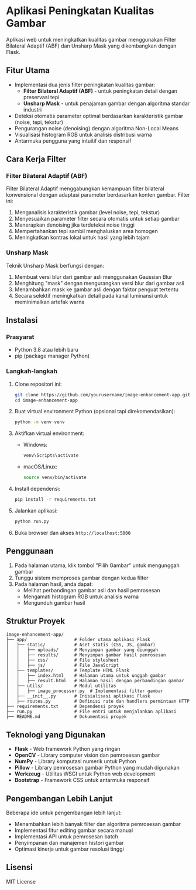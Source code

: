 # Aplikasi Peningkatan Kualitas Gambar

Aplikasi web untuk meningkatkan kualitas gambar menggunakan Filter Bilateral Adaptif (ABF) dan Unsharp Mask yang dikembangkan dengan Flask.

## Fitur Utama

- Implementasi dua jenis filter peningkatan kualitas gambar:
  - **Filter Bilateral Adaptif (ABF)** - untuk peningkatan detail dengan preservasi tepi
  - **Unsharp Mask** - untuk penajaman gambar dengan algoritma standar industri
- Deteksi otomatis parameter optimal berdasarkan karakteristik gambar (noise, tepi, tekstur)
- Pengurangan noise (denoising) dengan algoritma Non-Local Means
- Visualisasi histogram RGB untuk analisis distribusi warna
- Antarmuka pengguna yang intuitif dan responsif

## Cara Kerja Filter

### Filter Bilateral Adaptif (ABF)
Filter Bilateral Adaptif menggabungkan kemampuan filter bilateral konvensional dengan adaptasi parameter berdasarkan konten gambar. Filter ini:
1. Menganalisis karakteristik gambar (level noise, tepi, tekstur)
2. Menyesuaikan parameter filter secara otomatis untuk setiap gambar
3. Menerapkan denoising jika terdeteksi noise tinggi
4. Mempertahankan tepi sambil menghaluskan area homogen
5. Meningkatkan kontras lokal untuk hasil yang lebih tajam

### Unsharp Mask
Teknik Unsharp Mask berfungsi dengan:
1. Membuat versi blur dari gambar asli menggunakan Gaussian Blur
2. Menghitung "mask" dengan mengurangkan versi blur dari gambar asli
3. Menambahkan mask ke gambar asli dengan faktor penguat tertentu
4. Secara selektif meningkatkan detail pada kanal luminansi untuk meminimalkan artefak warna

## Instalasi

### Prasyarat
- Python 3.8 atau lebih baru
- pip (package manager Python)

### Langkah-langkah
1. Clone repositori ini:
   ```bash
   git clone https://github.com/yourusername/image-enhancement-app.git
   cd image-enhancement-app
   ```

2. Buat virtual environment Python (opsional tapi direkomendasikan):
   ```bash
   python -m venv venv
   ```

3. Aktifkan virtual environment:
   - Windows:
     ```bash
     venv\Scripts\activate
     ```
   - macOS/Linux:
     ```bash
     source venv/bin/activate
     ```

4. Install dependensi:
   ```bash
   pip install -r requirements.txt
   ```

5. Jalankan aplikasi:
   ```bash
   python run.py
   ```

6. Buka browser dan akses `http://localhost:5000`

## Penggunaan

1. Pada halaman utama, klik tombol "Pilih Gambar" untuk mengunggah gambar
2. Tunggu sistem memproses gambar dengan kedua filter
3. Pada halaman hasil, anda dapat:
   - Melihat perbandingan gambar asli dan hasil pemrosesan
   - Mengamati histogram RGB untuk analisis warna
   - Mengunduh gambar hasil

## Struktur Proyek

```
image-enhancement-app/
├── app/                  # Folder utama aplikasi Flask
│   ├── static/           # Aset statis (CSS, JS, gambar)
│   │   ├── uploads/      # Menyimpan gambar yang diunggah
│   │   ├── results/      # Menyimpan gambar hasil pemrosesan
│   │   ├── css/          # File stylesheet
│   │   ├── js/           # File JavaScript
│   ├── templates/        # Template HTML Flask
│   │   ├── index.html    # Halaman utama untuk unggah gambar
│   │   ├── result.html   # Halaman hasil dengan perbandingan gambar
│   ├── utils/            # Modul utilitas
│   │   ├── image_processor.py  # Implementasi filter gambar
│   ├── __init__.py       # Inisialisasi aplikasi Flask
│   ├── routes.py         # Definisi rute dan handlers permintaan HTTP
├── requirements.txt      # Dependensi proyek
├── run.py                # File entri untuk menjalankan aplikasi
├── README.md             # Dokumentasi proyek
```

## Teknologi yang Digunakan

- **Flask** - Web framework Python yang ringan
- **OpenCV** - Library computer vision dan pemrosesan gambar
- **NumPy** - Library komputasi numerik untuk Python
- **Pillow** - Library pemrosesan gambar Python yang mudah digunakan
- **Werkzeug** - Utilitas WSGI untuk Python web development
- **Bootstrap** - Framework CSS untuk antarmuka responsif

## Pengembangan Lebih Lanjut

Beberapa ide untuk pengembangan lebih lanjut:
- Menambahkan lebih banyak filter dan algoritma pemrosesan gambar
- Implementasi fitur editing gambar secara manual
- Implementasi API untuk pemrosesan batch
- Penyimpanan dan manajemen histori gambar
- Optimasi kinerja untuk gambar resolusi tinggi

## Lisensi

MIT License 